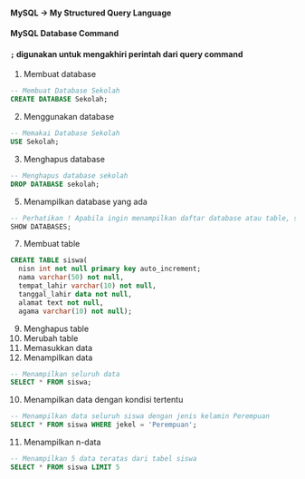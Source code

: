 #### MySQL -> My Structured Query Language

#### MySQL Database Command

#### ```;``` digunakan untuk mengakhiri perintah dari query command

1. Membuat database
```sql
-- Membuat Database Sekolah
CREATE DATABASE Sekolah;
```
2. Menggunakan database
```SQL
-- Memakai Database Sekolah
USE Sekolah;
```
3. Menghapus database
```SQL
-- Menghapus database sekolah
DROP DATABASE sekolah;
```
5. Menampilkan database yang ada
```SQL
-- Perhatikan ! Apabila ingin menampilkan daftar database atau table, selalu akhiri dengan tambahan s
SHOW DATABASES;
```
7. Membuat table
```SQL
CREATE TABLE siswa(
  nisn int not null primary key auto_increment;
  nama varchar(50) not null,
  tempat_lahir varchar(10) not null,
  tanggal_lahir data not null,
  alamat text not null,
  agama varchar(10) not null);
```
9. Menghapus table
10. Merubah table
11. Memasukkan data
12. Menampilkan data
```SQL
-- Menampilkan seluruh data
SELECT * FROM siswa;
```
10. Menampilkan data dengan kondisi tertentu
```SQL
-- Menampilkan data seluruh siswa dengan jenis kelamin Perempuan
SELECT * FROM siswa WHERE jekel = 'Perempuan';
```
11. Menampilkan n-data
```SQL
-- Menampilkan 5 data teratas dari tabel siswa
SELECT * FROM siswa LIMIT 5
```
